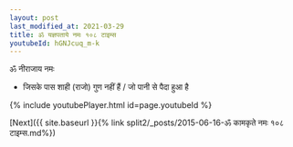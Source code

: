 ```yaml
---
layout: post
last_modified_at: 2021-03-29
title: ॐ यज्ञपताये नमः १०८ टाइम्स
youtubeId: hGNJcuq_m-k
---
```

 
 
 ॐ नीराजाय नमः  
 
 -  जिसके पास शाही (राजो) गुण नहीं हैं / जो पानी से पैदा हुआ है 
 
  
 
  
 
 
 
 
 
 


{% include youtubePlayer.html id=page.youtubeId %}
 
[Next]({{ site.baseurl }}{% link  split2/_posts/2015-06-16-ॐ कामकृते नमः १०८ टाइम्स.md%})
 
